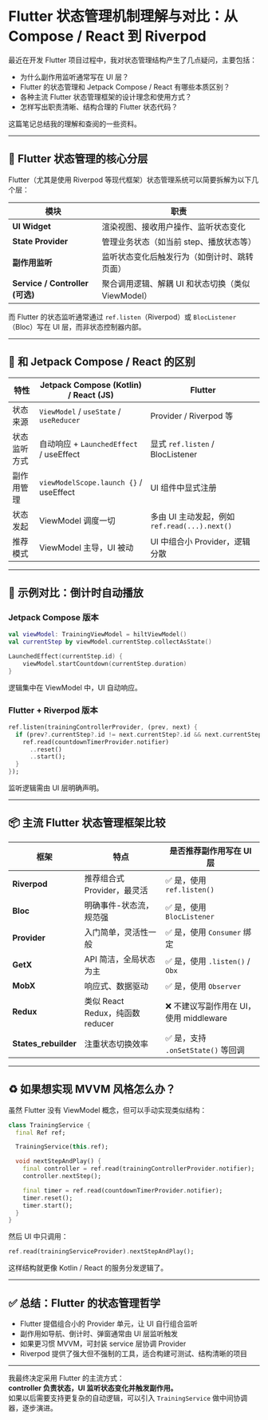 # Flutter 状态管理机制理解与对比：从 Compose / React 到 Riverpod

最近在开发 Flutter 项目过程中，我对状态管理结构产生了几点疑问，主要包括：

- 为什么副作用监听通常写在 UI 层？
- Flutter 的状态管理和 Jetpack Compose / React 有哪些本质区别？
- 各种主流 Flutter 状态管理框架的设计理念和使用方式？
- 怎样写出职责清晰、结构合理的 Flutter 状态代码？

这篇笔记总结我的理解和查阅的一些资料。

---

## 🧠 Flutter 状态管理的核心分层

Flutter（尤其是使用 Riverpod 等现代框架）状态管理系统可以简要拆解为以下几个层：

| 模块 | 职责 |
|------|------|
| **UI Widget** | 渲染视图、接收用户操作、监听状态变化 |
| **State Provider** | 管理业务状态（如当前 step、播放状态等） |
| **副作用监听** | 监听状态变化后触发行为（如倒计时、跳转页面） |
| **Service / Controller (可选)** | 聚合调用逻辑、解耦 UI 和状态切换（类似 ViewModel） |

而 Flutter 的状态监听通常通过 `ref.listen`（Riverpod）或 `BlocListener`（Bloc）写在 UI 层，而非状态控制器内部。

---

## 🔄 和 Jetpack Compose / React 的区别

| 特性 | Jetpack Compose (Kotlin) / React (JS) | Flutter |
|------|----------------------------------------|---------|
| 状态来源 | `ViewModel` / `useState` / `useReducer` | Provider / Riverpod 等 |
| 状态监听方式 | 自动响应 + `LaunchedEffect` / useEffect | 显式 `ref.listen` / BlocListener |
| 副作用管理 | `viewModelScope.launch {}` / useEffect | UI 组件中显式注册 |
| 状态发起 | ViewModel 调度一切 | 多由 UI 主动发起，例如 `ref.read(...).next()` |
| 推荐模式 | ViewModel 主导，UI 被动 | UI 中组合小 Provider，逻辑分散 |

---

## 🧪 示例对比：倒计时自动播放

### Jetpack Compose 版本
```kotlin
val viewModel: TrainingViewModel = hiltViewModel()
val currentStep by viewModel.currentStep.collectAsState()

LaunchedEffect(currentStep.id) {
    viewModel.startCountdown(currentStep.duration)
}
```
逻辑集中在 ViewModel 中，UI 自动响应。

### Flutter + Riverpod 版本
```dart
ref.listen(trainingControllerProvider, (prev, next) {
  if (prev?.currentStep?.id != next.currentStep?.id && next.currentStep != null) {
    ref.read(countdownTimerProvider.notifier)
      ..reset()
      ..start();
  }
});
```
监听逻辑需由 UI 层明确声明。

---

## 📦 主流 Flutter 状态管理框架比较

| 框架 | 特点 | 是否推荐副作用写在 UI 层 |
|------|------|---------------------------|
| **Riverpod** | 推荐组合式 Provider，最灵活 | ✅ 是，使用 `ref.listen()` |
| **Bloc** | 明确事件-状态流，规范强 | ✅ 是，使用 `BlocListener` |
| **Provider** | 入门简单，灵活性一般 | ✅ 是，使用 `Consumer` 绑定 |
| **GetX** | API 简洁，全局状态为主 | ✅ 是，使用 `.listen()` / `Obx` |
| **MobX** | 响应式、数据驱动 | ✅ 是，使用 `Observer` |
| **Redux** | 类似 React Redux，纯函数 reducer | ❌ 不建议写副作用在 UI，使用 middleware |
| **States_rebuilder** | 注重状态切换效率 | ✅ 是，支持 `.onSetState()` 等回调 |

---

## ♻️ 如果想实现 MVVM 风格怎么办？

虽然 Flutter 没有 ViewModel 概念，但可以手动实现类似结构：

```dart
class TrainingService {
  final Ref ref;

  TrainingService(this.ref);

  void nextStepAndPlay() {
    final controller = ref.read(trainingControllerProvider.notifier);
    controller.nextStep();

    final timer = ref.read(countdownTimerProvider.notifier);
    timer.reset();
    timer.start();
  }
}
```
然后 UI 中只调用：
```dart
ref.read(trainingServiceProvider).nextStepAndPlay();
```
这样结构就更像 Kotlin / React 的服务分发逻辑了。

---

## ✅ 总结：Flutter 的状态管理哲学

- Flutter 提倡组合小的 Provider 单元，让 UI 自行组合监听
- 副作用如导航、倒计时、弹窗通常由 UI 层监听触发
- 如果更习惯 MVVM，可封装 service 层协调 Provider
- Riverpod 提供了强大但不强制的工具，适合构建可测试、结构清晰的项目

---

我最终决定采用 Flutter 的主流方式：  
**controller 负责状态，UI 监听状态变化并触发副作用。**  
如果以后需要支持更复杂的自动逻辑，可以引入 `TrainingService` 做中间协调器，逐步演进。

